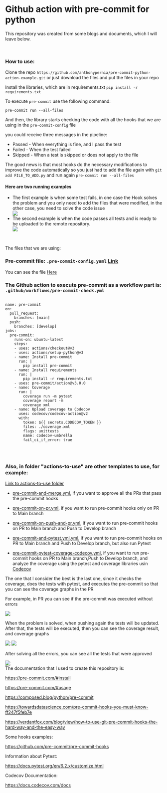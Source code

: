 <div>
    <h1>
        Github action with pre-commit for python
    </h1>
    <p>This repository was created from some blogs and documents, which I will leave below.</p>
    <br>
    <h3>How to use:</h3>
    <Put>Clone the repo <code>https://github.com/anthonypernia/pre-commit-python-action-example.git</code> or just download the files and put the files in your repo</p>
    <p>Install the libraries, which are in requirements.txt <code>pip install -r requirements.txt </code></p>
    <p>To execute <code>pre-commit</code> use the following command:</p>
    <pre><code>pre-commit run --all-files</code></pre>
    <p>And then, the library starts checking the code with all the hooks that we are using in the <code>pre-commit-config</code> file</p>
    <p>you could receive three messages in the pipeline:</p>
    <ul>
    <li>Passed - When everything is fine, and I pass the test </li>
    <li>Failed - When the test failed</li>
    <li>Skipped - When a test is skipped or does not apply to the file</li>
    </ul>
    <p>The good news is that most hooks do the necessary modifications to improve the code automatically so you just had to add the file again with <code>git add FILE_TO_ADD.py</code> and run again <code>pre-commit run --all-files</code></p>
    <h4>Here are two running examples</h4>
    <ul>
    <li>The first example is when some test fails, in one case the Hook solves the problem and you only need to add the files that were modified, in the other case, you need to solve the code issue</li>
    <img src="https://raw.githubusercontent.com/anthonypernia/pre-commit-setup-for-python-with-github-action/develop/assets/pre-commit-fail.png"></img>
    <li>The second example is when the code passes all tests and is ready to be uploaded to the remote repository.</li>
    <img src="https://raw.githubusercontent.com/anthonypernia/pre-commit-setup-for-python-with-github-action/develop/assets/pre-commit-ok.png"></img>
    </ul>
    <br>
    <p>The files that we are using:</p>
        <h3>Pre-commit file: <code>.pre-commit-config.yaml</code> <a href="https://github.com/anthonypernia/pre-commit-setup-for-python-with-github-action/blob/main/.pre-commit-config.yaml">Link</a></h3>
        <p>You can see the file <a href="https://github.com/anthonypernia/pre-commit-setup-for-python-with-github-action/blob/main/.pre-commit-config.yaml">Here</a></p>
    <h3>The Github action to execute pre-commit as a workflow part is: <code>.github/workflows/pre-commit-check.yml</code></h3>
    <pre><code>
name: pre-commit
on:
  pull_request:
    branches: [main]
  push:
    branches: [develop]
jobs:
  pre-commit:
    runs-on: ubuntu-latest
    steps:
    - uses: actions/checkout@v3
    - uses: actions/setup-python@v3
    - name: Install pre-commit
      run: |
        pip install pre-commit
    - name: Install requirements
      run: |
        pip install -r requirements.txt
    - uses: pre-commit/action@v3.0.0
    - name: Coverage
      run: |
        coverage run -m pytest
        coverage report -m
        coverage xml
    - name: Upload coverage to Codecov
      uses: codecov/codecov-action@v2
      with:
        token: ${{ secrets.CODECOV_TOKEN }}
        files: ./coverage.xml
        flags: unittests
        name: codecov-umbrella
        fail_ci_if_error: true
    </code></pre>
    <br>
    <h3>Also, in folder "actions-to-use" are other templates to use, for example:</h3>
    <p><a href="https://github.com/anthonypernia/pre-commit-setup-for-python-with-github-action/tree/main/action-to-use">Link to actions-to-use folder</a></p>
    <ul>
    <li><p><a href="https://github.com/anthonypernia/pre-commit-setup-for-python-with-github-action/blob/main/action-to-use/pre-commit-and-merge.yml">pre-commit-and-merge.yml</a>, if you want to approve all the PRs that pass the pre-commit hooks</p></li>
    <li><p><a href="https://github.com/anthonypernia/pre-commit-setup-for-python-with-github-action/blob/main/action-to-use/pre-commit-on-pr.yml">pre-commit-on-pr.yml</a>, if you want to run pre-commit hooks only on PR to Main branch</p></li>
    <li><p><a href="https://github.com/anthonypernia/pre-commit-setup-for-python-with-github-action/blob/main/action-to-use/pre-commit-on-push-and-pr.yml">pre-commit-on-push-and-pr.yml</a>, if you want to run pre-commit hooks on PR to Main branch and Push to Develop branch</p></li>
    <li><p><a href="https://github.com/anthonypernia/pre-commit-setup-for-python-with-github-action/blob/main/action-to-use/pre-commit-and-pytest.yml">pre-commit-and-pytest.yml.yml</a>, if you want to run pre-commit hooks on PR to Main branch and Push to Develop branch, but also run Pytest</p></li>
    <li><p><a href="https://github.com/anthonypernia/pre-commit-setup-for-python-with-github-action/blob/main/action-to-use/pre-commit-pytest-coverage-codecov.yml">pre-commit-pytest-coverage-codecov.yml</a>, if you want to run pre-commit hooks on PR to Main branch,Push to Develop branch, and analyze the coverage using the pytest and coverage libraries usin <a href="https://app.codecov.io/gh">Codecov</a></p></li>
    </ul>
    <p>The one that I consider the best is the last one, since it checks the coverage, does the tests with pytest, and executes the pre-commit so that you can see the coverage graphs in the PR</p>
    <p>For example, in PR you can see if the pre-commit was executed without errors</p>
    <img src="https://raw.githubusercontent.com/anthonypernia/pre-commit-setup-for-python-with-github-action/develop/assets/pre-commit-fail-github.png"></img>
    <p>When the problem is solved, when pushing again the tests will be updated. After that, the tests will be executed, then you can see the coverage result, and coverage graphs</p>
    <img src="https://raw.githubusercontent.com/anthonypernia/pre-commit-setup-for-python-with-github-action/develop/assets/bad-pr.png"></img>
    <img src="https://raw.githubusercontent.com/anthonypernia/pre-commit-setup-for-python-with-github-action/develop/assets/coverage-bad.png"></img>
    <p>After solving all the errors, you can see all the tests that were approved</p>
    <img src="https://raw.githubusercontent.com/anthonypernia/pre-commit-setup-for-python-with-github-action/develop/assets/pr-ok.png"></img>
    <br>
    The documentation that I used to create this repository is:
    <p><a href="https://pre-commit.com/#install">https://pre-commit.com/#install</a></p>
    <p><a href="https://pre-commit.com/#usage">https://pre-commit.com/#usage</a></p>
    <p><a href="https://composed.blog/python/pre-commit">https://composed.blog/python/pre-commit</a></p>
    <p><a
            href="https://towardsdatascience.com/pre-commit-hooks-you-must-know-ff247f5feb7e">https://towardsdatascience.com/pre-commit-hooks-you-must-know-ff247f5feb7e</a>
    </p>
    <p><a
            href="https://verdantfox.com/blog/view/how-to-use-git-pre-commit-hooks-the-hard-way-and-the-easy-way">https://verdantfox.com/blog/view/how-to-use-git-pre-commit-hooks-the-hard-way-and-the-easy-way</a>
    </p>
    <p>Some hooks examples:</p>
    <p><a href="https://github.com/pre-commit/pre-commit-hooks">https://github.com/pre-commit/pre-commit-hooks</a></p>
    <p>Information about Pytest:</p>
    <p><a href="https://docs.pytest.org/en/6.2.x/customize.html">https://docs.pytest.org/en/6.2.x/customize.html</a></p>
    <p>Codecov Documentation:</p>
    <p><a href="https://docs.codecov.com/docs">https://docs.codecov.com/docs</a></p>
</div>
